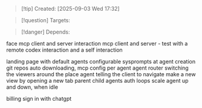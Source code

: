
>[!tip] Created: [2025-09-03 Wed 17:32]

>[!question] Targets: 

>[!danger] Depends: 

face mcp client and server
interaction mcp client and server - test with a remote codex interaction and a self interaction


landing page with default agents
configurable sysprompts at agent creation
git repos auto downloading, mcp config per agent
agent router switching the viewers around the place
agent telling the client to navigate
make a new view by opening a new tab
parent child agents
auth loops
scale agent up and down, when idle

billing
sign in with chatgpt